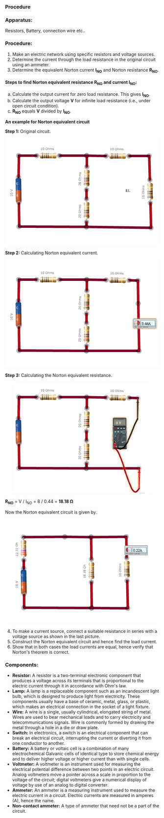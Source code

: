 ### Procedure
### Apparatus:
 

 Resistors, Battery, connection wire etc..


<h3>Procedure:</h3>

<ol>
  <li>Make an electric network using specific resistors and voltage sources.</li>
  <li>Determine the current through the load resistance in the original circuit using an ammeter.</li>
  <li>Determine the equivalent Norton current <strong>I<sub>NO</sub></strong> and Norton resistance <strong>R<sub>NO</sub></strong>.</li>
</ol>

<h4>Steps to find Norton equivalent resistance R<sub>NO</sub> and current I<sub>NO</sub>:</h4>

<ol type="a">
  <li>Calculate the output current for zero load resistance. This gives <strong>I<sub>NO</sub></strong>.</li>
  <li>Calculate the output voltage <strong>V</strong> for infinite load resistance (i.e., under open circuit condition).</li>
  <li><strong>R<sub>NO</sub></strong> equals <strong>V</strong> divided by <strong>I<sub>NO</sub></strong>.</li>
</ol>

<p><strong>An example for Norton equivalent circuit</strong></p>

<p><strong>Step 1:</strong> Original circuit.</p>



<div style="display: block; margin-left: auto; margin-right: auto; text-align: center; width: fit-content;"><img src="./images/figure9.bmp" alt="Figure 9" style="max-width: 600px; height: auto;"><p style="text-align: center; font-size: smaller; font-style: italic;"></p></div>



<p><strong>Step 2:</strong> Calculating Norton equivalent current.</p>


<div style="display: block; margin-left: auto; margin-right: auto; text-align: center; width: fit-content;"><img src="./images/figure10.bmp" alt="Figure 10" style="max-width: 600px; height: auto;"><p style="text-align: center; font-size: smaller; font-style: italic;"></p></div>

<p><strong>Step 3:</strong> Calculating the Norton equivalent resistance.</p>

<div style="display: block; margin-left: auto; margin-right: auto; text-align: center; width: fit-content;"><img src="./images/figure11.bmp" alt="Figure 11" style="max-width: 600px; height: auto;"><p style="text-align: center; font-size: smaller; font-style: italic;"></p></div>

<p><strong>R<sub>NO</sub></strong> = V / I<sub>NO</sub> = 8 / 0.44 = <strong>18.18 Ω</strong></p>

Now the Norton equivalent circuit is given by.

<div style="display: block; margin-left: auto; margin-right: auto; text-align: center; width: fit-content;"><img src="./images/figure12.bmp" alt="Figure 12" style="max-width: 600px; height: auto;"><p style="text-align: center; font-size: smaller; font-style: italic;"></p></div>




<ol start="4">
 <li>To make a current source, connect a suitable resistance in series with a voltage source as shown in the last picture.</li>
  <li>Construct the Norton equivalent circuit and hence find the load current.</li>
  <li>Show that in both cases the load currents are equal, hence verify that Norton's theorem is correct.</li>
</ol>

<h3>Components:</h3>

<ul>
  <li><strong>Resistor:</strong> A resistor is a two-terminal electronic component that produces a voltage across its terminals that is proportional to the electric current through it in accordance with Ohm's law.</li>
  <li><strong>Lamp:</strong> A lamp is a replaceable component such as an incandescent light bulb, which is designed to produce light from electricity. These components usually have a base of ceramic, metal, glass, or plastic, which makes an electrical connection in the socket of a light fixture.</li>
  <li><strong>Wire:</strong> A wire is a single, usually cylindrical, elongated string of metal. Wires are used to bear mechanical loads and to carry electricity and telecommunications signals. Wire is commonly formed by drawing the metal through a hole in a die or draw plate.</li>
  <li><strong>Switch:</strong> In electronics, a switch is an electrical component that can break an electrical circuit, interrupting the current or diverting it from one conductor to another.</li>
  <li><strong>Battery:</strong> A battery or voltaic cell is a combination of many electrochemical Galvanic cells of identical type to store chemical energy and to deliver higher voltage or higher current than with single cells.</li>
  <li><strong>Voltmeter:</strong> A voltmeter is an instrument used for measuring the electrical potential difference between two points in an electric circuit. Analog voltmeters move a pointer across a scale in proportion to the voltage of the circuit; digital voltmeters give a numerical display of voltage by use of an analog to digital converter.</li>
  <li><strong>Ammeter:</strong> An ammeter is a measuring instrument used to measure the electric current in a circuit. Electric currents are measured in amperes (A), hence the name.</li>
  <li><strong>Non-contact ammeter:</strong> A type of ammeter that need not be a part of the circuit.</li>
</ul>

